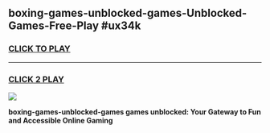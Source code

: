 
## boxing-games-unblocked-games-Unblocked-Games-Free-Play #ux34k
<h3>
<a href="https://us.freeplayer.one?title=boxing-games-unblocked-games&ref=9M">CLICK TO PLAY</a></h3>
<hr>

<h3>
<a href="https://us.freeplayer.one?title=boxing-games-unblocked-games&ref=9M">CLICK 2 PLAY</a>
  
</h3>

<a href="https://us.freeplayer.one?title=boxing-games-unblocked-games&ref=9M"><img src="https://clearcache.store/games.png"></a>


**boxing-games-unblocked-games games unblocked: Your Gateway to Fun and Accessible Online Gaming**
